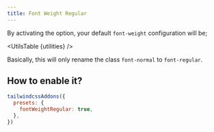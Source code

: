 ```yaml
---
title: Font Weight Regular
---
```


<script>
	import UtilsTable from '$lib/UtilsTable.svelte'
	import fontWeightRegular from 'tailwindcss-addons/src/presets/fontWeightRegular.cjs'
	let utilities = fontWeightRegular.theme.fontWeight;
	utilities = Object.entries(utilities).map(u => {
		return [`font-${u[0]}`, { 'font-weight': u[1] }]
	})
	utilities = Object.fromEntries(utilities)
</script>

By activating the option, your default `font-weight` configuration will be;

<UtilsTable {utilities} />

Basically, this will only rename the class `font-normal` to `font-regular`.

## How to enable it?

```js
tailwindcssAddons({
  presets: {
    fontWeightRegular: true,
  },
})
```
